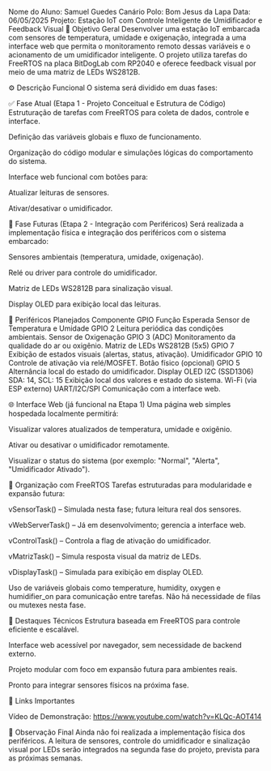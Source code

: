 Nome do Aluno: Samuel Guedes Canário
Polo: Bom Jesus da Lapa
Data: 06/05/2025
Projeto: Estação IoT com Controle Inteligente de Umidificador e Feedback Visual
🎯 Objetivo Geral
Desenvolver uma estação IoT embarcada com sensores de temperatura, umidade e oxigenação, integrada a uma interface web que permita o monitoramento remoto dessas variáveis e o acionamento de um umidificador inteligente. O projeto utiliza tarefas do FreeRTOS na placa BitDogLab com RP2040 e oferece feedback visual por meio de uma matriz de LEDs WS2812B.

⚙️ Descrição Funcional
O sistema será dividido em duas fases:

✅ Fase Atual (Etapa 1 - Projeto Conceitual e Estrutura de Código)
Estruturação de tarefas com FreeRTOS para coleta de dados, controle e interface.

Definição das variáveis globais e fluxo de funcionamento.

Organização do código modular e simulações lógicas do comportamento do sistema.

Interface web funcional com botões para:

Atualizar leituras de sensores.

Ativar/desativar o umidificador.

🔧 Fase Futuras (Etapa 2 - Integração com Periféricos)
Será realizada a implementação física e integração dos periféricos com o sistema embarcado:

Sensores ambientais (temperatura, umidade, oxigenação).

Relé ou driver para controle do umidificador.

Matriz de LEDs WS2812B para sinalização visual.

Display OLED para exibição local das leituras.

🔩 Periféricos Planejados
Componente	GPIO	Função Esperada
Sensor de Temperatura e Umidade	GPIO 2	Leitura periódica das condições ambientais.
Sensor de Oxigenação	GPIO 3 (ADC)	Monitoramento da qualidade do ar ou oxigênio.
Matriz de LEDs WS2812B (5x5)	GPIO 7	Exibição de estados visuais (alertas, status, ativação).
Umidificador	GPIO 10	Controle de ativação via relé/MOSFET.
Botão físico (opcional)	GPIO 5	Alternância local do estado do umidificador.
Display OLED I2C (SSD1306)	SDA: 14, SCL: 15	Exibição local dos valores e estado do sistema.
Wi-Fi (via ESP externo)	UART/I2C/SPI	Comunicação com a interface web.

🌐 Interface Web (já funcional na Etapa 1)
Uma página web simples hospedada localmente permitirá:

Visualizar valores atualizados de temperatura, umidade e oxigênio.

Ativar ou desativar o umidificador remotamente.

Visualizar o status do sistema (por exemplo: "Normal", "Alerta", "Umidificador Ativado").

🧠 Organização com FreeRTOS
Tarefas estruturadas para modularidade e expansão futura:

vSensorTask() – Simulada nesta fase; futura leitura real dos sensores.

vWebServerTask() – Já em desenvolvimento; gerencia a interface web.

vControlTask() – Controla a flag de ativação do umidificador.

vMatrizTask() – Simula resposta visual da matriz de LEDs.

vDisplayTask() – Simulada para exibição em display OLED.

Uso de variáveis globais como temperature, humidity, oxygen e humidifier_on para comunicação entre tarefas. Não há necessidade de filas ou mutexes nesta fase.

📘 Destaques Técnicos
Estrutura baseada em FreeRTOS para controle eficiente e escalável.

Interface web acessível por navegador, sem necessidade de backend externo.

Projeto modular com foco em expansão futura para ambientes reais.

Pronto para integrar sensores físicos na próxima fase.

🔗 Links Importantes

Vídeo de Demonstração: https://www.youtube.com/watch?v=KLQc-AOT414

📝 Observação Final
Ainda não foi realizada a implementação física dos periféricos. A leitura de sensores, controle do umidificador e sinalização visual por LEDs serão integrados na segunda fase do projeto, prevista para as próximas semanas.
